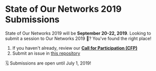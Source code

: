 # State of Our Networks 2019 Submissions

State of Our Networks 2019 will be **September 20-22, 2019**. Looking to submit a session to Our Networks 2019 📡? You've found the right place!

1. If you haven't already, review our [**Call for Participation (CFP)**](http://ournetworks.ca/)
1. Submit an issue in [this repository](https://github.com/ournetworks/2019-submissions/issues/new)

🗓 Submissions are open until July 1, 2019!
